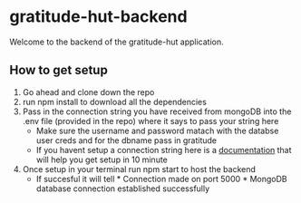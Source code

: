 # gratitude-hut-backend

Welcome to the backend of the gratitude-hut application.

## How to get setup 
 1. Go ahead and clone down the repo 
 2. run npm install to download all the dependencies 
 3. Pass in the connection string you have received from mongoDB into the .env file (provided in the repo) where it says to pass your string here
    * Make sure the username and password matach with the databse user creds and for the dbname pass in gratitude
     * If you havent setup a connection string here is a [documentation](https://github.com/stammareddi/gratitude-hut-backend) that will help you get setup in 10 minute 
  4. Once setup in your terminal run npm start to host the backend 
       * If succesful it will tell 
             * Connection made on port 5000
             * MongoDB database connection established successfully




